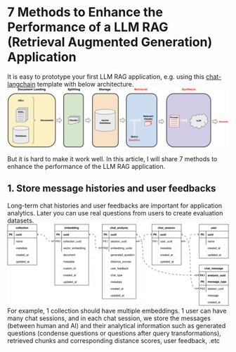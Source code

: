 # 7 Methods to Enhance the Performance of a LLM RAG (Retrieval Augmented Generation) Application

It is easy to prototype your first LLM RAG application, e.g. using this [chat-langchain][chat-langchain] template with below architecture.
![basic-rag](media/basic-rag.png)

But it is hard to make it work well. In this article, I will share 7 methods to enhance the performance of the LLM RAG application.

## 1. Store message histories and user feedbacks
Long-term chat histories and user feedbacks are important for application analytics. Later you can use real questions from users to create evaluation datasets.
![rag-analysis-schema](media/rag-analysis-schema.svg)
For example, 1 collection should have multiple embeddings. 1 user can have many chat sessions, and in each chat session, we store the messages (between human and AI) and their analytical information such as generated questions (condense questions or questions after query transformations), retrieved chunks and corresponding distance scores, user feedback, .etc  


<!-- links -->

[chat-langchain]: https://github.com/langchain-ai/chat-langchain
[data-by-gfg]: https://gfgroup.atlassian.net/wiki/spaces/DATA/pages/2794389509/Data+by+GFG
[gbi]: https://gfgroup.atlassian.net/wiki/spaces/GBI/pages/1040711707/GBI+Documentation
[daas]: https://gfgroup.atlassian.net/wiki/spaces/DATA/pages/6094890/Data+Platform
